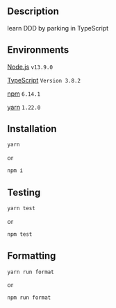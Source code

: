 ## Description

learn DDD by parking in TypeScript

## Environments

[Node.js](https://nodejs.org/en/) `v13.9.0`

[TypeScript](https://www.typescriptlang.org/) `Version 3.8.2`

[npm](https://www.npmjs.com/) `6.14.1`

[yarn](https://yarnpkg.com/) `1.22.0`

## Installation

```bash
yarn
```

or

```bash
npm i
```

## Testing

```bash
yarn test
```

or

```bash
npm test
```

## Formatting

```bash
yarn run format
```

or

```bash
npm run format
```
